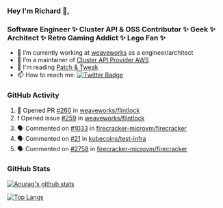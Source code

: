### Hey I'm Richard 👋, 

<h3 align="left">Software Engineer ✨ Cluster API & OSS Contributor ✨ Geek ✨ Architect ✨ Retro Gaming Addict ✨ Lego Fan ✨</h3>

- 🔭 I’m currently working at [weaveworks](https://github.com/weaveworks) as a engineer/architect
- 👯 I’m a maintainer of [Cluster API Provider AWS](https://github.com/kubernetes-sigs/cluster-api-provider-aws)
- 💬 I'm reading [Patch & Tweak](https://bjooks.com/products/patch-tweak-exploring-modular-synthesis)
- 📫 How to reach me: [![Twitter Badge](https://img.shields.io/badge/-@fruit_case-00acee?style=flat&logo=Twitter&logoColor=white)](https://twitter.com/intent/follow?screen_name=fruit_case "Follow on Twitter")

### GitHub Activity 

<!--START_SECTION:activity-->
1. 💪 Opened PR [#260](https://github.com/weaveworks/flintlock/pull/260) in [weaveworks/flintlock](https://github.com/weaveworks/flintlock)
2. ❗️ Opened issue [#259](https://github.com/weaveworks/flintlock/issues/259) in [weaveworks/flintlock](https://github.com/weaveworks/flintlock)
3. 🗣 Commented on [#1033](https://github.com/firecracker-microvm/firecracker/issues/1033) in [firecracker-microvm/firecracker](https://github.com/firecracker-microvm/firecracker)
4. 🗣 Commented on [#21](https://github.com/kubecoins/test-infra/issues/21) in [kubecoins/test-infra](https://github.com/kubecoins/test-infra)
5. 🗣 Commented on [#2758](https://github.com/firecracker-microvm/firecracker/issues/2758) in [firecracker-microvm/firecracker](https://github.com/firecracker-microvm/firecracker)
<!--END_SECTION:activity-->

### GitHub Stats

[![Anurag's github stats](https://github-readme-stats.vercel.app/api?username=richardcase&count_private=true&show_icons=true)](https://github.com/anuraghazra/github-readme-stats)

[![Top Langs](https://github-readme-stats.vercel.app/api/top-langs/?username=richardcase&hide=html&layout=compact)](https://github.com/anuraghazra/github-readme-stats)
